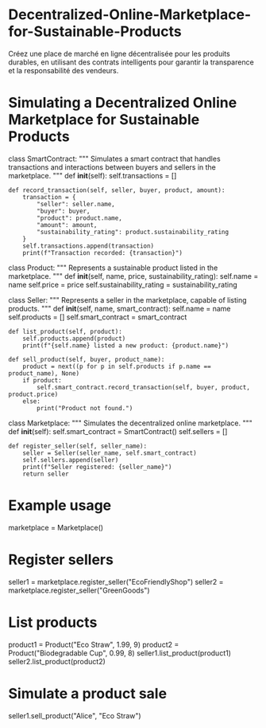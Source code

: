 # Decentralized-Online-Marketplace-for-Sustainable-Products
Créez une place de marché en ligne décentralisée pour les produits durables, en utilisant des contrats intelligents pour garantir la transparence et la responsabilité des vendeurs.
# Simulating a Decentralized Online Marketplace for Sustainable Products

class SmartContract:
    """
    Simulates a smart contract that handles transactions and interactions
    between buyers and sellers in the marketplace.
    """
    def __init__(self):
        self.transactions = []

    def record_transaction(self, seller, buyer, product, amount):
        transaction = {
            "seller": seller.name,
            "buyer": buyer,
            "product": product.name,
            "amount": amount,
            "sustainability_rating": product.sustainability_rating
        }
        self.transactions.append(transaction)
        print(f"Transaction recorded: {transaction}")

class Product:
    """
    Represents a sustainable product listed in the marketplace.
    """
    def __init__(self, name, price, sustainability_rating):
        self.name = name
        self.price = price
        self.sustainability_rating = sustainability_rating

class Seller:
    """
    Represents a seller in the marketplace, capable of listing products.
    """
    def __init__(self, name, smart_contract):
        self.name = name
        self.products = []
        self.smart_contract = smart_contract

    def list_product(self, product):
        self.products.append(product)
        print(f"{self.name} listed a new product: {product.name}")

    def sell_product(self, buyer, product_name):
        product = next((p for p in self.products if p.name == product_name), None)
        if product:
            self.smart_contract.record_transaction(self, buyer, product, product.price)
        else:
            print("Product not found.")

class Marketplace:
    """
    Simulates the decentralized online marketplace.
    """
    def __init__(self):
        self.smart_contract = SmartContract()
        self.sellers = []

    def register_seller(self, seller_name):
        seller = Seller(seller_name, self.smart_contract)
        self.sellers.append(seller)
        print(f"Seller registered: {seller_name}")
        return seller

# Example usage
marketplace = Marketplace()

# Register sellers
seller1 = marketplace.register_seller("EcoFriendlyShop")
seller2 = marketplace.register_seller("GreenGoods")

# List products
product1 = Product("Eco Straw", 1.99, 9)
product2 = Product("Biodegradable Cup", 0.99, 8)
seller1.list_product(product1)
seller2.list_product(product2)

# Simulate a product sale
seller1.sell_product("Alice", "Eco Straw")
